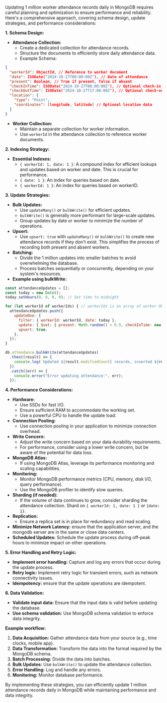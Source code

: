 Updating 1 million worker attendance records daily in MongoDB requires careful planning and optimization to ensure performance and reliability. Here's a comprehensive approach, covering schema design, update strategies, and performance considerations:

**1. Schema Design:**

* **Attendance Collection:**
    * Create a dedicated collection for attendance records.
    * Structure the documents to efficiently store daily attendance data.
    * Example Schema:

```json
{
  "workerId": ObjectId, // Reference to worker document
  "date": ISODate("2024-10-27T00:00:00Z"), // Date of attendance
  "present": Boolean, // True if present, false if absent
  "checkInTime": ISODate("2024-10-27T08:00:00Z"), // Optional check-in time
  "checkOutTime": ISODate("2024-10-27T17:00:00Z"), // Optional check-out time
  "location": {
    "type": "Point",
    "coordinates": [longitude, latitude] // Optional location data
  }
}
```

* **Worker Collection:**
    * Maintain a separate collection for worker information.
    * Use `workerId` in the attendance collection to reference worker documents.

**2. Indexing Strategy:**

* **Essential Indexes:**
    * `{ workerId: 1, date: 1 }`: A compound index for efficient lookups and updates based on worker and date. This is crucial for performance.
    * `{ date: 1 }`: An index for queries based on date.
    * `{ workerId: 1 }`: An index for queries based on workerID.

**3. Update Strategies:**

* **Bulk Updates:**
    * Use `updateMany()` or `bulkWrite()` for efficient updates.
    * `bulkWrite()` is generally more performant for large-scale updates.
    * Group updates by date or worker to minimize the number of operations.
* **Upsert:**
    * Use `upsert: true` with `updateMany()` or `bulkWrite()` to create new attendance records if they don't exist. This simplifies the process of recording both present and absent workers.
* **Batching:**
    * Divide the 1 million updates into smaller batches to avoid overwhelming the database.
    * Process batches sequentially or concurrently, depending on your system's resources.
* **Example using bulkWrite:**

```javascript
const attendanceUpdates = [];
const today = new Date();
today.setHours(0, 0, 0, 0); // Set time to midnight

for (let workerId of workerIds) { // workerIds is an array of worker ObjectIds
  attendanceUpdates.push({
    updateOne: {
      filter: { workerId: workerId, date: today },
      update: { $set: { present: Math.random() < 0.9, checkInTime: new Date(), checkOutTime: new Date() } }, //example.
      upsert: true,
    },
  });
}

db.attendance.bulkWrite(attendanceUpdates)
  .then((result) => {
    console.log(`Updated ${result.modifiedCount} records, inserted ${result.upsertedCount}`);
  })
  .catch((err) => {
    console.error("Error updating attendance:", err);
  });
```

**4. Performance Considerations:**

* **Hardware:**
    * Use SSDs for fast I/O.
    * Ensure sufficient RAM to accommodate the working set.
    * Use a powerful CPU to handle the update load.
* **Connection Pooling:**
    * Use connection pooling in your application to minimize connection overhead.
* **Write Concern:**
    * Adjust the write concern based on your data durability requirements.
    * For performance, consider using a lower write concern, but be aware of the potential for data loss.
* **MongoDB Atlas:**
    * If using MongoDB Atlas, leverage its performance monitoring and scaling capabilities.
* **Monitoring:**
    * Monitor MongoDB performance metrics (CPU, memory, disk I/O, query performance).
    * Use the MongoDB profiler to identify slow queries.
* **Sharding (if needed):**
    * If the volume of data continues to grow, consider sharding the attendance collection. Shard on `{ workerId: 1, date: 1 }` or `{date: 1}`.
* **Replication:**
    * Ensure a replica set is in place for redundancy and read scaling.
* **Minimize Network Latency:** ensure that the application server, and the mongodb server are in the same or close data centers.
* **Scheduled Updates:** Schedule the update process during off-peak hours to minimize impact on other operations.

**5. Error Handling and Retry Logic:**

* **Implement error handling:** Capture and log any errors that occur during the update process.
* **Retry logic:** Implement retry logic for transient errors, such as network connectivity issues.
* **Idempotency:** ensure that the update operations are idempotent.

**6. Data Validation:**

* **Validate input data:** Ensure that the input data is valid before updating the database.
* **Use schema validation:** Use MongoDB schema validation to enforce data integrity.

**Example workflow:**

1.  **Data Acquisition:** Gather attendance data from your source (e.g., time clocks, mobile app).
2.  **Data Transformation:** Transform the data into the format required by the MongoDB schema.
3.  **Batch Processing:** Divide the data into batches.
4.  **Bulk Updates:** Use `bulkWrite()` to update the attendance collection.
5.  **Error Handling:** Log and handle any errors.
6.  **Monitoring:** Monitor database performance.

By implementing these strategies, you can efficiently update 1 million attendance records daily in MongoDB while maintaining performance and data integrity.
